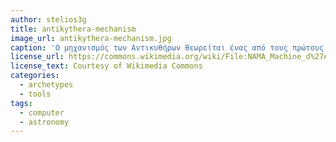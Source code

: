 ```yaml
---
author: stelios3g
title: antikythera-mechanism
image_url: antikythera-mechanism.jpg
caption: 'Ο μηχανισμός των Αντικυθήρων θεωρείται ένας από τους πρώτους αναλογικούς υπολογιστές με τη χρήση του οποίου υπολογίζονταν διάφορες αστρονομικές προβλέψεις όπως η θέση-γνωστών για την εποχή-πλανητών.'
license_url: https://commons.wikimedia.org/wiki/File:NAMA_Machine_d%27Anticyth%C3%A8re_1.jpg
license_text: Courtesy of Wikimedia Commons
categories:
  - archetypes
  - tools
tags:
  - computer
  - astronomy
---
```

